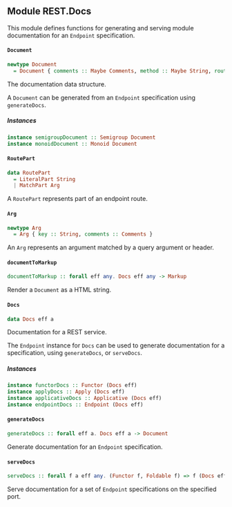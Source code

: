 ## Module REST.Docs

This module defines functions for generating and serving module documentation
for an `Endpoint` specification.

#### `Document`

``` purescript
newtype Document
  = Document { comments :: Maybe Comments, method :: Maybe String, route :: List RoutePart, queryArgs :: List Arg, headers :: List Arg, request :: Maybe Example, response :: Maybe Example }
```

The documentation data structure.

A `Document` can be generated from an `Endpoint` specification using `generateDocs`.

##### Instances
``` purescript
instance semigroupDocument :: Semigroup Document
instance monoidDocument :: Monoid Document
```

#### `RoutePart`

``` purescript
data RoutePart
  = LiteralPart String
  | MatchPart Arg
```

A `RoutePart` represents part of an endpoint route.

#### `Arg`

``` purescript
newtype Arg
  = Arg { key :: String, comments :: Comments }
```

An `Arg` represents an argument matched by a query argument or header.

#### `documentToMarkup`

``` purescript
documentToMarkup :: forall eff any. Docs eff any -> Markup
```

Render a `Document` as a HTML string.

#### `Docs`

``` purescript
data Docs eff a
```

Documentation for a REST service.

The `Endpoint` instance for `Docs` can be used to generate documentation
for a specification, using `generateDocs`, or `serveDocs`.

##### Instances
``` purescript
instance functorDocs :: Functor (Docs eff)
instance applyDocs :: Apply (Docs eff)
instance applicativeDocs :: Applicative (Docs eff)
instance endpointDocs :: Endpoint (Docs eff)
```

#### `generateDocs`

``` purescript
generateDocs :: forall eff a. Docs eff a -> Document
```

Generate documentation for an `Endpoint` specification.

#### `serveDocs`

``` purescript
serveDocs :: forall f a eff any. (Functor f, Foldable f) => f (Docs eff any) -> (Markup -> Markup) -> Int -> Eff (http :: HTTP | eff) Unit -> Eff (http :: HTTP | eff) Unit
```

Serve documentation for a set of `Endpoint` specifications on the specified port.


